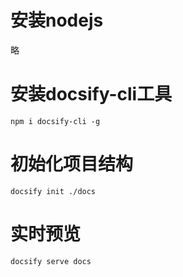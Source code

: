 # 安装nodejs

略

# 安装docsify-cli工具

```shell
npm i docsify-cli -g
```

# 初始化项目结构

```shell
docsify init ./docs
```

# 实时预览

```shell
docsify serve docs
```